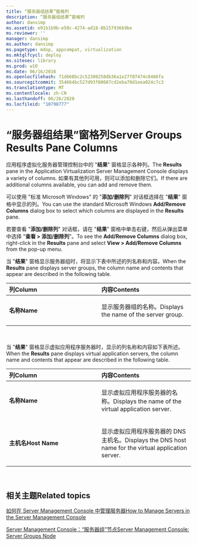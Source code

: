 ```yaml
---
title: “服务器组结果”窗格列
description: “服务器组结果”窗格列
author: dansimp
ms.assetid: e91b1b9b-e58c-4274-ad18-8b157936b9be
ms.reviewer: ''
manager: dansimp
ms.author: dansimp
ms.pagetype: mdop, appcompat, virtualization
ms.mktglfcycl: deploy
ms.sitesec: library
ms.prod: w10
ms.date: 06/16/2016
ms.openlocfilehash: 71d668bc2c52380258db36a1e27f07474c0466fa
ms.sourcegitcommit: 354664bc527d93f80687cd2eba70d1eea024c7c3
ms.translationtype: MT
ms.contentlocale: zh-CN
ms.lasthandoff: 06/26/2020
ms.locfileid: "10798777"
---
```

# <span data-ttu-id="a5ee7-103">“服务器组结果”窗格列</span><span class="sxs-lookup"><span data-stu-id="a5ee7-103">Server Groups Results Pane Columns</span></span>


<span data-ttu-id="a5ee7-104">应用程序虚拟化服务器管理控制台中的 "**结果**" 窗格显示各种列。</span><span class="sxs-lookup"><span data-stu-id="a5ee7-104">The **Results** pane in the Application Virtualization Server Management Console displays a variety of columns.</span></span> <span data-ttu-id="a5ee7-105">如果有其他列可用，则可以添加和删除它们。</span><span class="sxs-lookup"><span data-stu-id="a5ee7-105">If there are additional columns available, you can add and remove them.</span></span>

<span data-ttu-id="a5ee7-106">可以使用 "标准 Microsoft Windows" 的 "**添加/删除列**" 对话框选择在 "**结果**" 窗格中显示的列。</span><span class="sxs-lookup"><span data-stu-id="a5ee7-106">You can use the standard Microsoft Windows **Add/Remove Columns** dialog box to select which columns are displayed in the **Results** pane.</span></span>

<span data-ttu-id="a5ee7-107">若要查看 "**添加/删除列**" 对话框，请在 "**结果**" 窗格中单击右键，然后从弹出菜单中选择 "**查看 &gt; 添加/删除列**"。</span><span class="sxs-lookup"><span data-stu-id="a5ee7-107">To see the **Add/Remove Columns** dialog box, right-click in the **Results** pane and select **View &gt; Add/Remove Columns** from the pop-up menu.</span></span>

<span data-ttu-id="a5ee7-108">当 "**结果**" 窗格显示服务器组时，将显示下表中所述的列名称和内容。</span><span class="sxs-lookup"><span data-stu-id="a5ee7-108">When the **Results** pane displays server groups, the column name and contents that appear are described in the following table.</span></span>

<table>
<colgroup>
<col width="50%" />
<col width="50%" />
</colgroup>
<thead>
<tr class="header">
<th align="left"><span data-ttu-id="a5ee7-109">列</span><span class="sxs-lookup"><span data-stu-id="a5ee7-109">Column</span></span></th>
<th align="left"><span data-ttu-id="a5ee7-110">内容</span><span class="sxs-lookup"><span data-stu-id="a5ee7-110">Contents</span></span></th>
</tr>
</thead>
<tbody>
<tr class="odd">
<td align="left"><p><strong><span data-ttu-id="a5ee7-111">名称</span><span class="sxs-lookup"><span data-stu-id="a5ee7-111">Name</span></span></strong></p></td>
<td align="left"><p><span data-ttu-id="a5ee7-112">显示服务器组的名称。</span><span class="sxs-lookup"><span data-stu-id="a5ee7-112">Displays the name of the server group.</span></span></p></td>
</tr>
</tbody>
</table>

 

<span data-ttu-id="a5ee7-113">当 "**结果**" 窗格显示虚拟应用程序服务器时，显示的列名称和内容如下表所述。</span><span class="sxs-lookup"><span data-stu-id="a5ee7-113">When the **Results** pane displays virtual application servers, the column name and contents that appear are described in the following table.</span></span>

<table>
<colgroup>
<col width="50%" />
<col width="50%" />
</colgroup>
<thead>
<tr class="header">
<th align="left"><span data-ttu-id="a5ee7-114">列</span><span class="sxs-lookup"><span data-stu-id="a5ee7-114">Column</span></span></th>
<th align="left"><span data-ttu-id="a5ee7-115">内容</span><span class="sxs-lookup"><span data-stu-id="a5ee7-115">Contents</span></span></th>
</tr>
</thead>
<tbody>
<tr class="odd">
<td align="left"><p><strong><span data-ttu-id="a5ee7-116">名称</span><span class="sxs-lookup"><span data-stu-id="a5ee7-116">Name</span></span></strong></p></td>
<td align="left"><p><span data-ttu-id="a5ee7-117">显示虚拟应用程序服务器的名称。</span><span class="sxs-lookup"><span data-stu-id="a5ee7-117">Displays the name of the virtual application server.</span></span></p></td>
</tr>
<tr class="even">
<td align="left"><p><strong><span data-ttu-id="a5ee7-118">主机名</span><span class="sxs-lookup"><span data-stu-id="a5ee7-118">Host Name</span></span></strong></p></td>
<td align="left"><p><span data-ttu-id="a5ee7-119">显示虚拟应用程序服务器的 DNS 主机名。</span><span class="sxs-lookup"><span data-stu-id="a5ee7-119">Displays the DNS host name for the virtual application server.</span></span></p></td>
</tr>
</tbody>
</table>

 

## <span data-ttu-id="a5ee7-120">相关主题</span><span class="sxs-lookup"><span data-stu-id="a5ee7-120">Related topics</span></span>


[<span data-ttu-id="a5ee7-121">如何在 Server Management Console 中管理服务器</span><span class="sxs-lookup"><span data-stu-id="a5ee7-121">How to Manage Servers in the Server Management Console</span></span>](how-to-manage-servers-in-the-server-management-console.md)

[<span data-ttu-id="a5ee7-122">Server Management Console：“服务器组”节点</span><span class="sxs-lookup"><span data-stu-id="a5ee7-122">Server Management Console: Server Groups Node</span></span>](server-management-console-server-groups-node.md)

 

 





